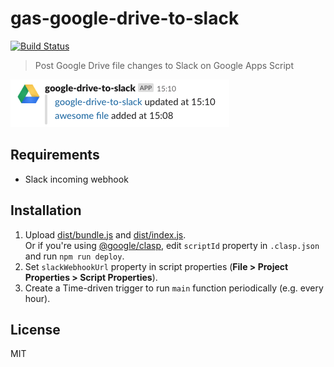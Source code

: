 # gas-google-drive-to-slack

[![Build Status](https://travis-ci.org/uu1t/gas-google-drive-to-slack.svg?branch=master)](https://travis-ci.org/uu1t/gas-google-drive-to-slack)

> Post Google Drive file changes to Slack on Google Apps Script

![screenshot](./screenshot.png)

## Requirements

- Slack incoming webhook

## Installation

1. Upload [dist/bundle.js](./dist/bundle.js) and [dist/index.js](./dist/index.js).  
   Or if you're using [@google/clasp](https://github.com/google/clasp), edit `scriptId` property in `.clasp.json` and run `npm run deploy`.
1. Set `slackWebhookUrl` property in script properties (**File > Project Properties > Script Properties**).
1. Create a Time-driven trigger to run `main` function periodically (e.g. every hour).

## License

MIT
